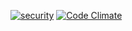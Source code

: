 [![security](https://hakiri.io/github/PHCNetworks/phc-scrtipcdn/master.svg)](https://hakiri.io/github/PHCNetworks/phc-scrtipcdn/master)
[![Code Climate](https://codeclimate.com/github/PHCNetworks/phc-scrtipcdn/badges/gpa.svg)](https://codeclimate.com/github/PHCNetworks/phc-scrtipcdn)
